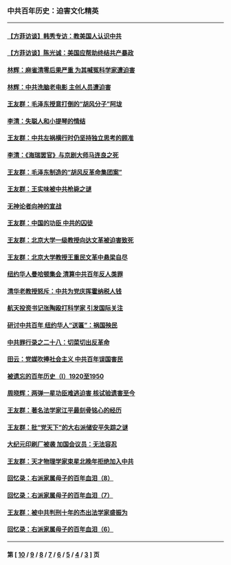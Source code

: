 ### 中共百年历史：迫害文化精英
---
#### [【方菲访谈】韩秀专访：教美国人认识中共](../../pages/nf1176111/n13821310.md?10260430) 
#### [【方菲访谈】陈光诚：美国应帮助终结共产暴政](../../pages/nf1176111/n13759521.md?10260430) 
#### [林辉：麻雀清零后果严重 为其喊冤科学家遭迫害](../../pages/nf1176111/n13746900.md?10260430) 
#### [林辉：中共洗脑老电影 主创人员遭迫害](../../pages/nf1176111/n13699437.md?10260430) 
#### [王友群：毛泽东授意打倒的“胡风分子”阿垅](../../pages/nf1176111/n13592541.md?10260430) 
#### [李清：失聪人和小提琴的情结](../../pages/nf1176111/n13459280.md?10260430) 
#### [王友群：中共左祸横行时仍坚持独立思考的顾准](../../pages/nf1176111/n13444722.md?10260430) 
#### [李清：《海瑞罢官》与京剧大师马连良之死](../../pages/nf1176111/n13412316.md?10260430) 
#### [王友群：毛泽东制造的“胡风反革命集团案”](../../pages/nf1176111/n13324909.md?10260430) 
#### [王友群：王实味被中共枪毙之谜](../../pages/nf1176111/n13307502.md?10260430) 
#### [无神论者向神的宣战](../../pages/nf1176111/n13281535.md?10260430) 
#### [王友群：中国的功臣 中共的囚徒](../../pages/nf1176111/n13291790.md?10260430) 
#### [王友群：北京大学一级教授向达文革被迫害致死](../../pages/nf1176111/n13150966.md?10260430) 
#### [王友群：北京大学教授王重民文革中悬梁自尽](../../pages/nf1176111/n13084645.md?10260430) 
#### [纽约华人曼哈顿集会 清算中共百年反人类罪](../../pages/nf1176111/n13084157.md?10260430) 
#### [清华老教授怒斥：中共为党庆挥霍纳税人钱](../../pages/nf1176111/n13071430.md?10260430) 
#### [航天投资书记张陶殴打科学家 引发国际关注](../../pages/nf1176111/n13069132.md?10260430) 
#### [研讨中共百年 纽约华人“送匾”：祸国殃民](../../pages/nf1176111/n13057367.md?10260430) 
#### [中共罪行录之二十八：切菜切出反革命](../../pages/nf1176111/n13030600.md?10260430) 
#### [田云：党媒吹捧社会主义 中共百年误国害民](../../pages/nf1176111/n13006682.md?10260430) 
#### [被遗忘的百年历史（I）1920至1950](../../pages/nf1176111/n12986411.md?10260430) 
#### [周晓辉：两弹一星功臣难逃迫害 核试验遗害至今](../../pages/nf1176111/n12974997.md?10260430) 
#### [王友群：著名法学家江平最刻骨铭心的经历](../../pages/nf1176111/n12970787.md?10260430) 
#### [王友群：批“党天下”的大右派储安平失踪之谜](../../pages/nf1176111/n12954229.md?10260430) 
#### [大纪元印刷厂被袭 加国会议员：无法容忍](../../pages/nf1176111/n12883028.md?10260430) 
#### [王友群：天才物理学家束星北晚年拒绝加入中共](../../pages/nf1176111/n12792913.md?10260430) 
#### [回忆录：右派家属母子的百年血泪（8）](../../pages/nf1176111/n12706196.md?10260430) 
#### [回忆录：右派家属母子的百年血泪（7）](../../pages/nf1176111/n12706191.md?10260430) 
#### [王友群：被中共判刑十年的杰出法学家盛振为](../../pages/nf1176111/n12706141.md?10260430) 
#### [回忆录：右派家属母子的百年血泪（6）](../../pages/nf1176111/n12698863.md?10260430) 

---
#### 第 [ [10](./10.md?10260430) / [9](./9.md?10260430) / [8](./8.md?10260430) / [7](./7.md?10260430) / [6](./6.md?10260430) / [5](./5.md?10260430) / [4](./4.md?10260430) / [3](./3.md?10260430) ] 页
